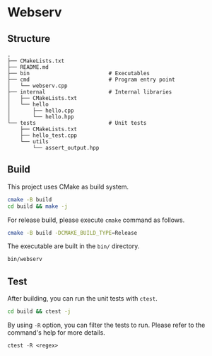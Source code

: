 # Webserv

## Structure

```
.
├── CMakeLists.txt
├── README.md
├── bin                         # Executables
├── cmd                         # Program entry point
│   └── webserv.cpp
├── internal                    # Internal libraries
│   ├── CMakeLists.txt
│   └── hello
│       ├── hello.cpp
│       └── hello.hpp
└── tests                       # Unit tests 
    ├── CMakeLists.txt
    ├── hello_test.cpp
    └── utils
        └── assert_output.hpp
```

## Build

This project uses CMake as build system.

```bash
cmake -B build
cd build && make -j
```

For release build, please execute `cmake` command as follows.

```bash
cmake -B build -DCMAKE_BUILD_TYPE=Release
```

The executable are built in the `bin/` directory.

```bash
bin/webserv
```

## Test

After building, you can run the unit tests with `ctest`.

```bash
cd build && ctest -j
```

By using `-R` option, you can filter the tests to run. Please refer to the command's help for more details.

```
ctest -R <regex>
```